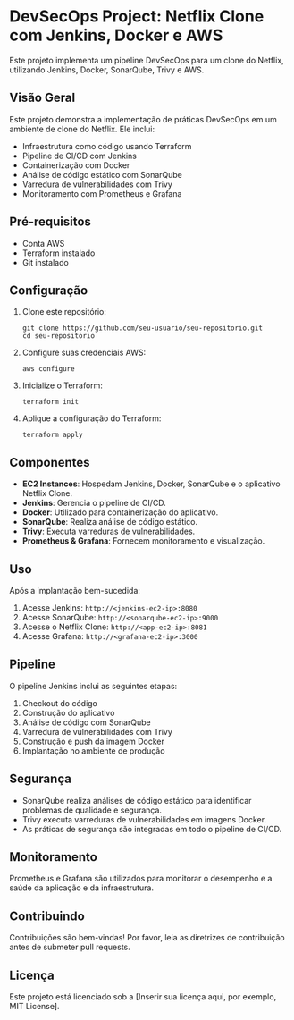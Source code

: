 # DevSecOps Project: Netflix Clone com Jenkins, Docker e AWS

Este projeto implementa um pipeline DevSecOps para um clone do Netflix, utilizando Jenkins, Docker, SonarQube, Trivy e AWS.

## Visão Geral

Este projeto demonstra a implementação de práticas DevSecOps em um ambiente de clone do Netflix. Ele inclui:

- Infraestrutura como código usando Terraform
- Pipeline de CI/CD com Jenkins
- Containerização com Docker
- Análise de código estático com SonarQube
- Varredura de vulnerabilidades com Trivy
- Monitoramento com Prometheus e Grafana

## Pré-requisitos

- Conta AWS
- Terraform instalado
- Git instalado

## Configuração

1. Clone este repositório:
   ```
   git clone https://github.com/seu-usuario/seu-repositorio.git
   cd seu-repositorio
   ```

2. Configure suas credenciais AWS:
   ```
   aws configure
   ```

3. Inicialize o Terraform:
   ```
   terraform init
   ```

4. Aplique a configuração do Terraform:
   ```
   terraform apply
   ```

## Componentes

- **EC2 Instances**: Hospedam Jenkins, Docker, SonarQube e o aplicativo Netflix Clone.
- **Jenkins**: Gerencia o pipeline de CI/CD.
- **Docker**: Utilizado para containerização do aplicativo.
- **SonarQube**: Realiza análise de código estático.
- **Trivy**: Executa varreduras de vulnerabilidades.
- **Prometheus & Grafana**: Fornecem monitoramento e visualização.

## Uso

Após a implantação bem-sucedida:

1. Acesse Jenkins: `http://<jenkins-ec2-ip>:8080`
2. Acesse SonarQube: `http://<sonarqube-ec2-ip>:9000`
3. Acesse o Netflix Clone: `http://<app-ec2-ip>:8081`
4. Acesse Grafana: `http://<grafana-ec2-ip>:3000`

## Pipeline

O pipeline Jenkins inclui as seguintes etapas:
1. Checkout do código
2. Construção do aplicativo
3. Análise de código com SonarQube
4. Varredura de vulnerabilidades com Trivy
5. Construção e push da imagem Docker
6. Implantação no ambiente de produção

## Segurança

- SonarQube realiza análises de código estático para identificar problemas de qualidade e segurança.
- Trivy executa varreduras de vulnerabilidades em imagens Docker.
- As práticas de segurança são integradas em todo o pipeline de CI/CD.

## Monitoramento

Prometheus e Grafana são utilizados para monitorar o desempenho e a saúde da aplicação e da infraestrutura.

## Contribuindo

Contribuições são bem-vindas! Por favor, leia as diretrizes de contribuição antes de submeter pull requests.

## Licença

Este projeto está licenciado sob a [Inserir sua licença aqui, por exemplo, MIT License].